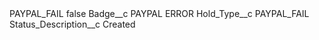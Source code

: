 <?xml version="1.0" encoding="UTF-8"?>
<CustomMetadata xmlns="http://soap.sforce.com/2006/04/metadata" xmlns:xsi="http://www.w3.org/2001/XMLSchema-instance" xmlns:xsd="http://www.w3.org/2001/XMLSchema">
    <label>PAYPAL_FAIL</label>
    <protected>false</protected>
    <values>
        <field>Badge__c</field>
        <value xsi:type="xsd:string">PAYPAL ERROR</value>
    </values>
    <values>
        <field>Hold_Type__c</field>
        <value xsi:type="xsd:string">PAYPAL_FAIL</value>
    </values>
    <values>
        <field>Status_Description__c</field>
        <value xsi:type="xsd:string">Created</value>
    </values>
</CustomMetadata>

